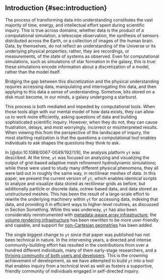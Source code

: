 ## Introduction {#sec:introduction}

The process of transforming data into understanding constitutes the vast
majority of time, energy, and intellectual effort spent during scientific
inquiry.  This is true across domains, whether data is the product of a
computational simulation, a telescope observation, the synthesis of sensors
distributed across the Earth, or a collection of images of the human brain.
Data, by themselves, do not reflect an understanding of the Universe or its
underlying physical properties; rather, they are recordings, or measurements,
of the state of systems as observed.  Even for computational simulations, such
as simulations of star formation in the galaxy, this is true: these simulations
encode information about a discretization of a model, rather than the model
itself.

Bridging the gap between this discretization and the physical understanding
requires accessing data, manipulating and interrogating this data, and then
applying to this data a sense of understanding.  Somehow, bits stored on a disk
must become, in our minds, a galaxy undergoing a starburst.

This process is both mediated and impeded by computational tools.  When those
tools align with our mental model of how data exists, they can allow us to work
more efficiently, asking questions of data and building sophisticated
scientific inquiry.  However, when they do not, they can cause frustration,
delays, and most worryingly, incorrect or misinterpreted results.  When viewing
this from the perspective of the landscape of inquiry, the most startling
realization is that the questions a computational tool enables
individuals to ask shapes the questions they think to ask.

In [@doi:10.1088/0067-0049/192/1/9], the analysis platform `yt` was described.
At the time, `yt` was focused on analyzing and visualizing the output of
grid-based adaptive mesh refinement hydrodynamic simulations; while these were
used to study many different physical phenomena, they all were laid out in
roughly the same way, in rectilinear meshes of data.  In this paper, we present
the current version of `yt`, which enables identical scripts to analyze and
visualize data stored as rectilinear grids as before, but additionally particle
or discrete data, octree-based data, and data stored as unstructured meshes.
This has been the result of a large-scale effort to rewrite the underlying
machinery within `yt` for accessing data, indexing that data, and providing it
in efficient ways to higher-level routines, as discussed in Section Something.
While this was underway, `yt` has also been considerably reinstrumented with
[metadata-aware array infrastructure](#sec:units), the [volume
rendering infrastructure](#sec:vr) has been rewritten to be more user-friendly and
capable, and support for [non-Cartesian geometries](#sec:noncartesian) has
been added.

The single biggest change to `yt` since that paper was published has not been
technical in nature.  In the intervening years, a directed and intense
community-building effort has resulted in the contributions from over a hundred
different individuals, many of them early-stage researchers, and a [thriving
community of both users and developers](#sec:community).  This is
the crowning achievement of development, as we have attempted to build `yt`
into a tool that enables inquiry from a technical level as well as fosters a
supportive, friendly community of individuals engaged in self-directed inquiry.
